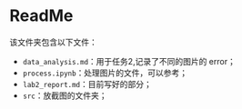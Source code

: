 # ReadMe

该文件夹包含以下文件：

+ `data_analysis.md`：用于任务2,记录了不同的图片的 error；
+ `process.ipynb`：处理图片的文件，可以参考；
+ `lab2_report.md`：目前写好的部分；
+ `src`：放截图的文件夹；

